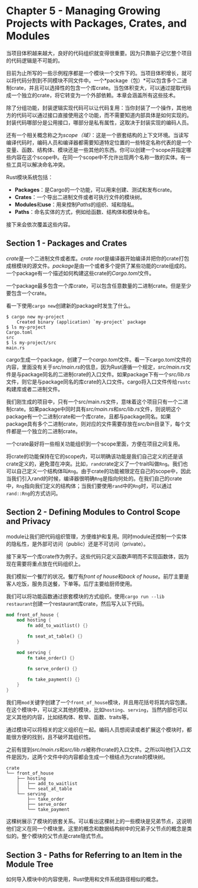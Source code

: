 # Chapter 5 - Managing Growing Projects with Packages, Crates, and Modules

当项目体积越来越大，良好的代码组织就变得很重要。因为只靠脑子记忆整个项目的代码逻辑是不可能的。

目前为止所写的一些示例程序都是一个模块一个文件下的。当项目体积增长，就可以将代码分割到不同模块不同文件中。一个*package（包）*可以包含多个二进制crate，并且可以选择性的包含一个库crate。当包体积变大，可以通过提取代码成一个独立的crate，将它转变为一个外部依赖。本章会涵盖所有这些技术。

除了分组功能，封装逻辑实现代码可以让代码复用：当你封装了一个操作，其他地方的代码可以通过接口直接使用这个功能，而不需要知道内部具体是如何实现的。封装代码哪部分是公用接口，哪部分是私有属性，这取决于封装实现的编码人员。

还有一个相关概念称之为*scope（域）*：这是一个嵌套结构的上下文环境。当读写编译代码时，编码人员和编译器都需要知道特定位置的一些特定名称代表的是一个变量、函数、结构体、模块还是一些其他的东西。你可以创建一个scope并指定哪些内容在这个scope中。在同一个scope中不允许出现两个名称一致的实体。有一些工具可以解决命名冲突。

Rust模块系统包括：
 - **Packages**：是Cargo的一个功能，可以用来创建、测试和发布crate。
 - **Crates**：一个导出二进制文件或者可执行文件的模块树。
 - **Modules**和**use**：用来控制*Paths*的组织、域和隐私。
 - **Paths**：命名实体的方式，例如给函数、结构体和模块命名。

接下来会依次覆盖这些内容。

## Section 1 - Packages and Crates

*crate*是一个二进制文件或者库。*crate root*是编译器开始编译并把你的crate打包成根模块的源文件。*package*是由一个或者多个提供了某些功能的crate组成的。一个package有一个描述如何构建这些crate的*Cargo.toml*文件。

一个package最多包含一个库crate，可以包含任意数量的二进制crate。但是至少要包含一个crate。

看一下使用`cargo new`创建新的package时发生了什么。

    $ cargo new my-project
        Created binary (application) `my-project` package
    $ ls my-project
    Cargo.toml
    src
    $ ls my-project/src
    main.rs


cargo生成一个package，创建了一个*cargo.toml*文件。看一下cargo.toml文件的内容，里面没有关于*src/main.rs*的信息，因为Rust遵循一个规定，*src/main.rs*文件是与package同名的二进制crate的入口文件。如果package下有一个*src/lib.rs*文件，则它是与package同名的库crate的入口文件。cargo将入口文件传给`rustc`构建库或者二进制文件。

我们刚生成的项目中，只有一个src/main.rs文件，意味着这个项目只有一个二进制crate。如果package中同时具有*src/main.rs*和*src/lib.rs*文件，则说明这个package有一个二进制crate和一个库crate，且都与package同名。如果package具有多个二进制crate，则对应的文件需要存放在*src/bin*目录下，每个文件都是一个独立的二进制crate。

一个crate最好将一些相关功能组织到一个scope里面，方便在项目之间复用。

将crate的功能保持在它的scope内，可以明确该功能是我们自己定义的还是该crate定义的，避免潜在冲突。比如，`rand`crate定义了一个trait叫做`Rng`。我们也可以自己定义一个结构体叫`Rng`。由于crate的功能被限定在自己的scope中，因此当我们引入rand的时候，编译器很明确`Rng`是指向何处的。在我们自己的crate中，`Rng`指向我们定义的结构体；当我们要使用`rand`中的`Rng`时，可以通过`rand::Rng`的方式访问。

## Section 2 - Defining Modules to Control Scope and Privacy

module让我们把代码组织管理，方便维护和复用。同时module还控制一个实体的隐私性，是外部可访问（public）还是不可访问（private）。

接下来写一个库crate作为例子。这些代码只定义函数声明而不实现函数体，因为现在需要将重点放在代码组织上。

我们模拟一个餐厅的状况。餐厅有*front of house*和*back of house*。前厅主要是客人吃饭，服务员送餐，下单等。后厅主要给厨师使用。

我们可以将功能函数通过嵌套模块的方式组织。使用`cargo run --lib restaurant`创建一个restaurant库crate，然后写入以下代码。
```rust
mod front_of_house {
    mod hosting {
        fn add_to_waitlist() {}

        fn seat_at_table() {}
    }

    mod serving {
        fn take_order() {}

        fn serve_order() {}

        fn take_payment() {}
    }
}
```

我们用`mod`关键字创建了一个`front_of_house`模块，并且用花括号将其内容包裹。在这个模块中，可以定义其他的模块，比如`hosting`、`serving`，当然内部也可以定义其他的内容，比如结构体、枚举、函数、traits等。

通过模块可以将相关的定义组织在一起。编码人员想阅读或者扩展这个模块时，都能很方便的找到，且不破坏其组织性。

之前有提到*src/main.rs*和*src/lib.rs*被称作crate的入口文件。之所以叫他们入口文件是因为，这两个文件中的内容都会生成一个根结点为crate的模块树。

    crate
    └── front_of_house
        ├── hosting
        │   ├── add_to_waitlist
        │   └── seat_at_table
        └── serving
            ├── take_order
            ├── serve_order
            └── take_payment

这棵树展示了模块的嵌套关系。可以看出这棵树上的一些模块是兄弟节点，这说明他们定义在同一个模块里。这里的概念和数据结构树中的兄弟子父节点的概念是类似的。整个模块的父节点是crate隐式节点。

## Section 3 - Paths for Referring to an Item in the Module Tree

如何导入模块中的内容使用，Rust使用和文件系统路径相似的概念。
